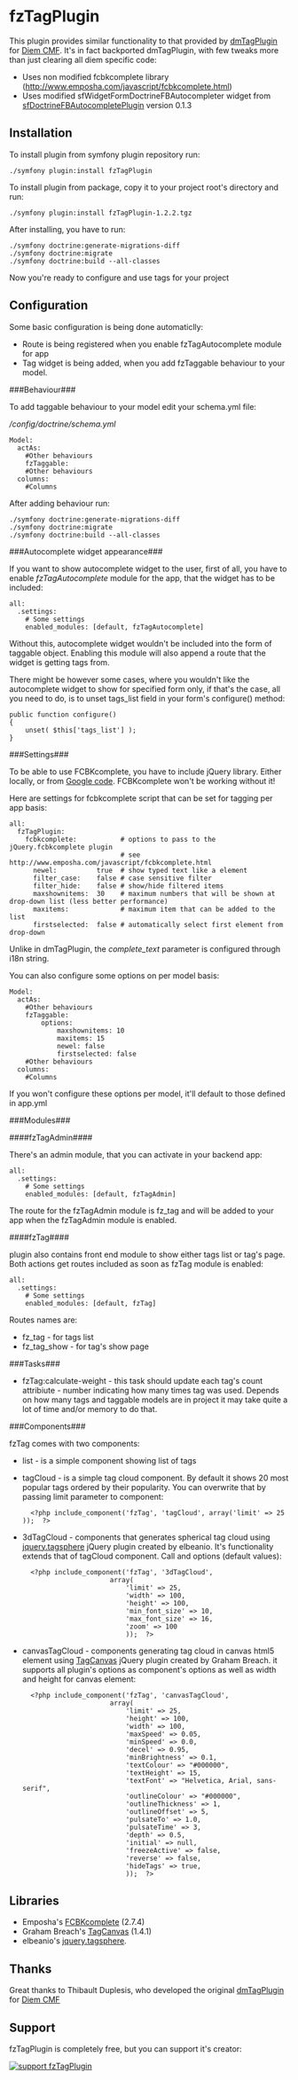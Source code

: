 fzTagPlugin
=================

This plugin provides similar functionality to that provided by
[dmTagPlugin](http://diem-project.org/plugins/dmtagplugin) for
[Diem CMF](http://diem-project.org/). It's in fact backported dmTagPlugin, with
few tweaks more than just clearing all diem specific code:

* Uses non modified fcbkcomplete library (http://www.emposha.com/javascript/fcbkcomplete.html)
* Uses modified sfWidgetFormDoctrineFBAutocompleter widget from
[sfDoctrineFBAutocompletePlugin](http://www.symfony-project.org/plugins/sfDoctrineFBAutocompletePlugin)
version 0.1.3


Installation
------------

To install plugin from symfony plugin repository run:

    ./symfony plugin:install fzTagPlugin

To install plugin from package, copy it to your project root's directory and run:

    ./symfony plugin:install fzTagPlugin-1.2.2.tgz

After installing, you have to run:

    ./symfony doctrine:generate-migrations-diff
    ./symfony doctrine:migrate
    ./symfony doctrine:build --all-classes

Now you're ready to configure and use tags for your project

Configuration
------------

Some basic configuration is being done automaticlly:

* Route is being registered when you enable fzTagAutocomplete module for app
* Tag widget is being added, when you add fzTaggable behaviour to your model.

###Behaviour###

To add taggable behaviour to your model edit your schema.yml file:

*/config/doctrine/schema.yml*

    Model:
      actAs:
        #Other behaviours
        fzTaggable:
        #Other behaviours
      columns:
        #Columns

After adding behaviour run:

    ./symfony doctrine:generate-migrations-diff
    ./symfony doctrine:migrate
    ./symfony doctrine:build --all-classes


###Autocomplete widget appearance###

If you want to show autocomplete widget to the user, first of all, you have to
enable *fzTagAutocomplete* module for the app, that the widget has to be included:

    all:
      .settings:
        # Some settings
        enabled_modules: [default, fzTagAutocomplete]

Without this, autocomplete widget wouldn't be included into the form of taggable
object. Enabling this module will also append a route that the widget is getting
tags from.

There might be however some cases, where you wouldn't like the autocomplete widget to show
for specified form only, if that's the case, all you need to do, is to unset
tags_list field in your form's configure() method:

    public function configure()
    {
        unset( $this['tags_list'] );
    }

###Settings###

To be able to use FCBKcomplete, you have to include jQuery library. Either locally,
or from [Google code](http://www.google.pl/url?q=http://code.google.com/apis/ajaxlibs/).
FCBKcomplete won't be working without it!

Here are settings for fcbkcomplete script that can be set for tagging per app basis:

    all:
      fzTagPlugin:
        fcbkcomplete:           # options to pass to the jQuery.fcbkcomplete plugin
                                # see http://www.emposha.com/javascript/fcbkcomplete.html
          newel:          true  # show typed text like a element
          filter_case:    false # case sensitive filter
          filter_hide:    false # show/hide filtered items
          maxshownitems:  30    # maximum numbers that will be shown at drop-down list (less better performance)
          maxitems:             # maximum item that can be added to the list
          firstselected:  false # automatically select first element from drop-down

Unlike in dmTagPlugin, the *complete_text* parameter is configured through i18n string.

You can also configure some options on per model basis:

    Model:
      actAs:
        #Other behaviours
        fzTaggable:
            options:
                maxshownitems: 10
                maxitems: 15
                newel: false
                firstselected: false
        #Other behaviours
      columns:
        #Columns

If you won't configure these options per model, it'll default to those defined in app.yml

###Modules###

####fzTagAdmin####

There's an admin module, that you can activate in your backend app:

    all:
      .settings:
        # Some settings
        enabled_modules: [default, fzTagAdmin]

The route for the fzTagAdmin module is fz_tag and will be added to your app when
the fzTagAdmin module is enabled.

####fzTag####

plugin also contains front end module to show either tags list or  tag's page.
Both actions get routes included as soon as fzTag module is enabled:

    all:
      .settings:
        # Some settings
        enabled_modules: [default, fzTag]

Routes names are:

* fz_tag - for tags list
* fz_tag_show - for tag's show page

###Tasks###

* fzTag:calculate-weight - this task should update each tag's count attribiute - number indicating how many times tag was used. Depends on how many tags and taggable models are in project it may take quite a lot of time and/or memory to do that.

###Components###

fzTag comes with two components:

* list - is a simple component showing list of tags
* tagCloud - is a simple tag cloud component. By default it shows 20 most popular tags ordered by their popularity.
You can overwrite that by passing limit parameter to component:

        <?php include_component('fzTag', 'tagCloud', array('limit' => 25 ));  ?>

* 3dTagCloud - components that generates spherical tag cloud using [jquery.tagsphere](http://bitbucket.org/elbeanio/jquery.tagsphere/wiki/Home) jQuery plugin created by elbeanio. It's functionality extends that of tagCloud component.
Call and options (default values):

        <?php include_component('fzTag', '3dTagCloud',
                            array(
                                'limit' => 25,
                                'width' => 100,
                                'height' => 100,
                                'min_font_size' => 10,
                                'max_font_size' => 16,
                                'zoom' => 100
                                ));  ?>
* canvasTagCloud - components generating tag cloud in canvas html5 element using [TagCanvas](http://www.goat1000.com/tagcanvas.php) jQuery plugin created by Graham Breach.
it supports all plugin's options as component's options as well as width and height for canvas element:

        <?php include_component('fzTag', 'canvasTagCloud',
                            array(
                                'limit' => 25,
                                'height' => 100,
                                'width' => 100,
                                'maxSpeed' => 0.05,
                                'minSpeed' => 0.0,
                                'decel' => 0.95,
                                'minBrightness' => 0.1,
                                'textColour' => "#000000",
                                'textHeight' => 15,
                                'textFont' => "Helvetica, Arial, sans-serif",
                                'outlineColour' => "#000000",
                                'outlineThickness' => 1,
                                'outlineOffset' => 5,
                                'pulsateTo' => 1.0,
                                'pulsateTime' => 3,
                                'depth' => 0.5,
                                'initial' => null,
                                'freezeActive' => false,
                                'reverse' => false,
                                'hideTags' => true,
                                ));  ?>

Libraries
------------
* Emposha's [FCBKcomplete](http://github.com/emposha/FCBKcomplete) (2.7.4)
* Graham Breach's [TagCanvas](http://www.goat1000.com/tagcanvas.php) (1.4.1)
* elbeanio's [jquery.tagsphere](http://bitbucket.org/elbeanio/jquery.tagsphere/wiki/Home).


Thanks
------------

Great thanks to Thibault Duplesis, who developed the original
[dmTagPlugin](http://diem-project.org/plugins/dmtagplugin) for
[Diem CMF](http://diem-project.org/)

Support
------------
fzTagPlugin is completely free, but you can support it's creator:

[![support fzTagPlugin](http://www.pledgie.com/campaigns/13967.png?skin_name=chrome "support fzTagPlugin")](http://www.pledgie.com/campaigns/13967)